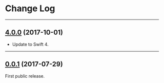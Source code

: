 # Change Log

-----

## [4.0.0](https://github.com/EyreFree/EFSafeArray/releases/tag/4.0.0) (2017-10-01)

* Update to Swift 4.

---

## [0.0.1](https://github.com/EyreFree/EFSafeArray/releases/tag/0.0.1) (2017-07-29)

First public release.
